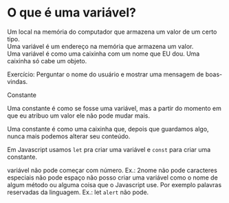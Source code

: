 # O que é uma variável?

Um local na memória do computador que armazena um valor de um certo tipo.  
Uma variável é um endereço na memória que armazena um valor.  
Uma variável é como uma caixinha com um nome que EU dou.
Uma caixinha só cabe um objeto.

Exercício: Perguntar o nome do usuário e mostrar uma mensagem de boas-vindas.

Constante

Uma constante é como se fosse uma variável, mas a partir do momento em que eu atribuo um valor ele não pode mudar mais.

Uma constante é como uma caixinha que, depois que guardamos algo, nunca mais podemos alterar seu conteúdo.

Em Javascript usamos `let` pra criar uma variável e `const` para criar uma constante.

variável não pode começar com número. Ex.: 2nome
não pode caracteres especiais
não pode espaço
não posso criar uma variável como o nome de algum método ou alguma coisa que o Javascript use. Por exemplo palavras reservadas da linguagem. Ex.: let `alert` não pode.

